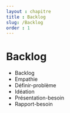 ```yaml
---
layout : chapitre
title : Backlog
slug: /Backlog
order : 1
---
```




# Backlog 
- Backlog
- Empathie
- Définir-problème
- Idéation
- Présentation-besoin 
- Rapport-besoin 